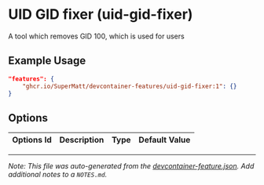 
# UID GID fixer (uid-gid-fixer)

A tool which removes GID 100, which is used for users

## Example Usage

```json
"features": {
    "ghcr.io/SuperMatt/devcontainer-features/uid-gid-fixer:1": {}
}
```

## Options

| Options Id | Description | Type | Default Value |
|-----|-----|-----|-----|




---

_Note: This file was auto-generated from the [devcontainer-feature.json](https://github.com/SuperMatt/devcontainer-features/blob/main/src/uid-gid-fixer/devcontainer-feature.json).  Add additional notes to a `NOTES.md`._
